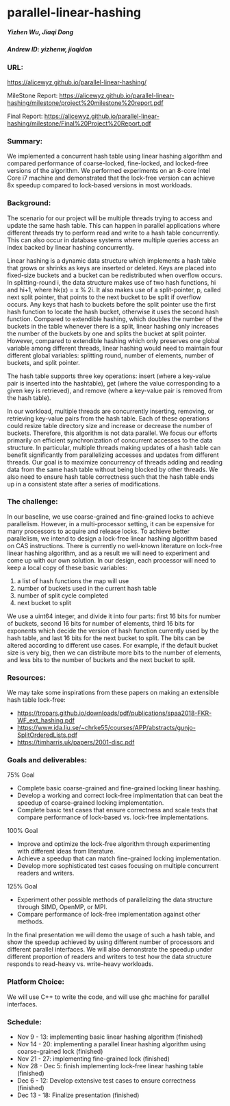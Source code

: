 # parallel-linear-hashing
##### Yizhen Wu, Jiaqi Dong     
##### Andrew ID: yizhenw, jiaqidon

### URL: 
https://alicewyz.github.io/parallel-linear-hashing/

MileStone Report: https://alicewyz.github.io/parallel-linear-hashing/milestone/project%20milestone%20report.pdf

Final Report: https://alicewyz.github.io/parallel-linear-hashing/milestone/Final%20Project%20Report.pdf

### Summary: 
We implemented a concurrent hash table using linear hashing algorithm and compared performance of coarse-locked, fine-locked, and locked-free versions of the algorithm. We performed experiments on an 8-core Intel Core i7 machine and demonstrated that the lock-free version can achieve 8x speedup compared to lock-based versions in most workloads.


### Background:
The scenario for our project will be multiple threads trying to access and update the same hash table. This can happen in parallel applications where different threads try to perform read and write to a hash table concurrently. This can also occur in database systems where multiple queries access an index backed by linear hashing concurrently.

Linear hashing is a dynamic data structure which implements a hash table that grows or shrinks as keys are inserted or deleted. Keys are placed into fixed-size buckets and a bucket can be redistributed when overflow occurs. In splitting-round i, the data structure makes use of two hash functions, hi and hi+1, where hk(x) = x % 2i. It also makes use of a split-pointer, p, called next split pointer, that points to the next bucket to be split if overflow occurs. Any keys that hash to buckets before the split pointer use the first hash function to locate the hash bucket, otherwise it uses the second hash function. Compared to extendible hashing, which doubles the number of the buckets in the table whenever there is a split, linear hashing only increases the number of the buckets by one and splits the bucket at split pointer. However, compared to extendible hashing which only preserves one global variable among different threads, linear hashing would need to maintain four different global variables: splitting round, number of elements, number of buckets, and split pointer.

The hash table supports three key operations: insert (where a key-value pair is inserted into the hashtable), get (where the value corresponding to a given key is retrieved), and remove (where a key-value pair is removed from the hash table). 

In our workload, multiple threads are concurrently inserting, removing, or retrieving key-value pairs from the hash table. Each of these operations could resize table directory size and increase or decrease the number of buckets. Therefore, this algorithm is not data parallel. We focus our efforts primarily on efficient synchronization of concurrent accesses to the data structure. In particular, multiple threads making updates of a hash table can benefit significantly from parallelizing accesses and updates from different threads. Our goal is to maximize concurrency of threads adding and reading data from the same hash table without being blocked by other threads. We also need to ensure hash table correctness such that the hash table ends up in a consistent state after a series of modifications.


### The challenge:
  In our baseline, we use coarse-grained and fine-grained locks to achieve parallelism. However, in a multi-processor setting, it can be expensive for many processors to acquire and release locks. To achieve better parallelism, we intend to design a lock-free linear hashing algorithm based on CAS instructions. There is currently no well-known literature on lock-free linear hashing algorithm, and as a result we will need to experiment and come up with our own solution. In our design, each processor will need to keep a local copy of these basic variables:
  1. a list of hash functions the map will use
  2. number of buckets used in the current hash table
  3. number of split cycle completed
  4. next bucket to split

We use a uint64 integer, and divide it into four parts: first 16 bits for number of buckets, second 16 bits for number of elements, third 16 bits for exponents which decide the version of hash function currently used by the hash table, and last 16 bits for the next bucket to split. The bits can be altered according to different use cases. For example, if the default bucket size is very big, then we can distribute more bits to the number of elements, and less bits to the number of buckets and the next bucket to split.

### Resources:
We may take some inspirations from these papers on making an extensible hash table lock-free:
- https://tropars.github.io/downloads/pdf/publications/spaa2018-FKR-WF_ext_hashing.pdf
- https://www.ida.liu.se/~chrke55/courses/APP/abstracts/gunjo-SplitOrderedLists.pdf
- https://timharris.uk/papers/2001-disc.pdf

### Goals and deliverables:
75% Goal
- Complete basic coarse-grained and fine-grained locking linear hashing.
- Develop a working and correct lock-free implmentation that can beat the speedup of coarse-grained locking implementation.
- Complete basic test cases that ensure correctness and scale tests that compare performance of lock-based vs. lock-free implementations.

100% Goal
- Improve and optimize the lock-free algorithm through experimenting with different ideas from literature.
- Achieve a speedup that can match fine-grained locking implementation. 
- Develop more sophisticated test cases focusing on multiple concurrent readers and writers.

125% Goal
- Experiment other possible methods of parallelizing the data structure through SIMD, OpenMP, or MPI.
- Compare performance of lock-free implementation against other methods.

In the final presentation we will demo the usage of such a hash table, and show the speedup achieved by using different number of processors and different parallel interfaces. We will also demonstrate the speedup under different proportion of readers and writers to test how the data structure responds to read-heavy vs. write-heavy workloads.

### Platform Choice:
We will use C++ to write the code, and will use ghc machine for parallel interfaces.

### Schedule:
- Nov 9 - 13: implementing basic linear hashing algorithm (finished)
- Nov 14 - 20: implementing a parallel linear hashing algorithm using coarse-grained lock (finished)
- Nov 21 - 27: implementing fine-grained lock (finished)
- Nov 28 - Dec 5: finish implementing lock-free linear hashing table (finished)
- Dec 6 - 12: Develop extensive test cases to ensure correctness (finished)
- Dec 13 - 18: Finalize presentation (finished)
